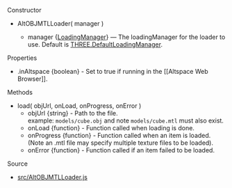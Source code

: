 Constructor

* AltOBJMTLLoader( manager )

    * manager {[LoadingManager]} — The loadingManager for the loader to use. Default is [THREE.DefaultLoadingManager].

Properties

* .inAltspace {boolean} - Set to true if running in the [[Altspace Web Browser]].

Methods

* load( objUrl, onLoad, onProgress, onError )
    * objUrl {string} - Path to the file.  
      example: `models/cube.obj` and note `models/cube.mtl` must also exist.
    * onLoad {function} - Function called when loading is done. 
    * onProgress {function} - Function called when an item is loaded.  
      (Note an .mtl file may specify multiple texture files to be loaded).
    * onError {function} - Function called if an item failed to be loaded.

Source
* [src/AltOBJMTLLoader.js](https://github.com/AltspaceVR/AltspaceSDK/blob/master/src/AltOBJMTLLoader.js)

[LoadingManager]: http://threejs.org/docs/#Reference/Loaders/LoadingManager
[THREE.DefaultLoadingManager]: http://threejs.org/docs/#Reference/Loaders/LoadingManager


